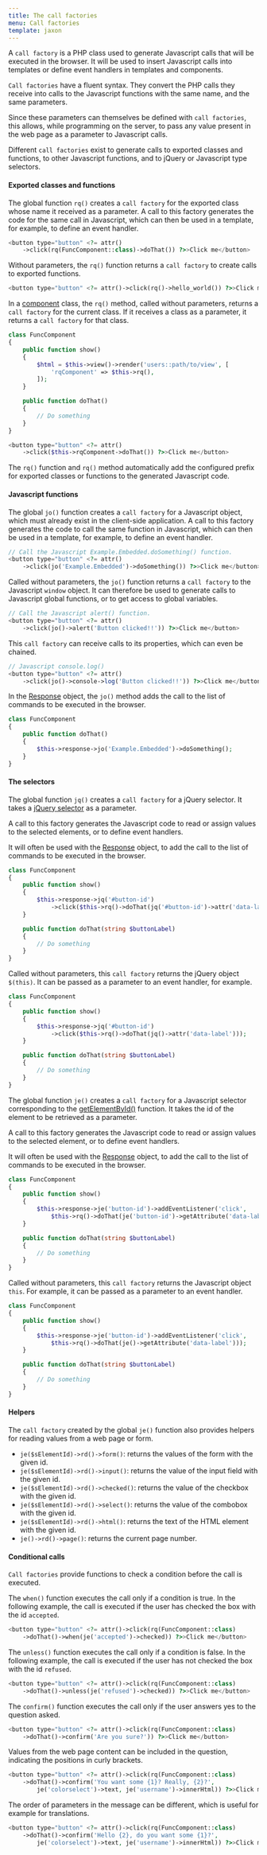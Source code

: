 ```yaml
---
title: The call factories
menu: Call factories
template: jaxon
---
```


A `call factory` is a PHP class used to generate Javascript calls that will be executed in the browser.
It will be used to insert Javascript calls into templates or define event handlers in templates and components.

`Call factories` have a fluent syntax. They convert the PHP calls they receive into calls to the Javascript functions with the same name, and the same parameters.

Since these parameters can themselves be defined with `call factories`, this allows, while programming on the server, to pass any value present in the web page as a parameter to Javascript calls.

Different `call factories` exist to generate calls to exported classes and functions, to other Javascript functions, and to jQuery or Javascript type selectors.

#### Exported classes and functions

The global function `rq()` creates a `call factory` for the exported class whose name it received as a parameter.
A call to this factory generates the code for the same call in Javascript, which can then be used in a template, for example, to define an event handler.

```php
<button type="button" <?= attr()
    ->click(rq(FuncComponent::class)->doThat()) ?>>Click me</button>
```

Without parameters, the `rq()` function returns a `call factory` to create calls to exported functions.

```php
<button type="button" <?= attr()->click(rq()->hello_world()) ?>>Click me</button>
```

In a [component](../../components/func-components.html) class, the `rq()` method, called without parameters, returns a `call factory` for the current class.
If it receives a class as a parameter, it returns a `call factory` for that class.

```php
class FuncComponent
{
    public function show()
    {
        $html = $this->view()->render('users::path/to/view', [
            'rqComponent' => $this->rq(), 
        ]);
    }

    public function doThat()
    {
        // Do something
    }
}
```

```php
<button type="button" <?= attr()
    ->click($this->rqComponent->doThat()) ?>>Click me</button>
```

The `rq()` function and `rq()` method automatically add the configured prefix for exported classes or functions to the generated Javascript code.

#### Javascript functions

The global `jo()` function creates a `call factory` for a Javascript object, which must already exist in the client-side application.
A call to this factory generates the code to call the same function in Javascript, which can then be used in a template, for example, to define an event handler.

```php
// Call the Javascript Example.Embedded.doSomething() function.
<button type="button" <?= attr()
    ->click(jo('Example.Embedded')->doSomething()) ?>>Click me</button>
```

Called without parameters, the `jo()` function returns a `call factory` to the Javascript `window` object.
It can therefore be used to generate calls to Javascript global functions, or to get access to global variables.

```php
// Call the Javascript alert() function.
<button type="button" <?= attr()
    ->click(jo()->alert('Button clicked!!')) ?>>Click me</button>
```

This `call factory` can receive calls to its properties, which can even be chained.

```php
// Javascript console.log()
<button type="button" <?= attr()
    ->click(jo()->console->log('Button clicked!!')) ?>>Click me</button>
```

In the [Response](../../features/responses.html) object, the `jo()` method adds the call to the list of commands to be executed in the browser.

```php
class FuncComponent
{
    public function doThat()
    {
        $this->response->jo('Example.Embedded')->doSomething();
    }
}
```

#### The selectors

The global function `jq()` creates a `call factory` for a jQuery selector.
It takes a [jQuery selector](https://api.jquery.com/category/selectors/) as a parameter.

A call to this factory generates the Javascript code to read or assign values ​​to the selected elements, or to define event handlers.

It will often be used with the [Response](../../features/responses.html) object, to add the call to the list of commands to be executed in the browser.

```php
class FuncComponent
{
    public function show()
    {
        $this->response->jq('#button-id')
            ->click($this->rq()->doThat(jq('#button-id')->attr('data-label')));
    }

    public function doThat(string $buttonLabel)
    {
        // Do something
    }
}
```

Called without parameters, this `call factory` returns the jQuery object `$(this)`.
It can be passed as a parameter to an event handler, for example.

```php
class FuncComponent
{
    public function show()
    {
        $this->response->jq('#button-id')
            ->click($this->rq()->doThat(jq()->attr('data-label')));
    }

    public function doThat(string $buttonLabel)
    {
        // Do something
    }
}
```

The global function `je()` creates a `call factory` for a Javascript selector corresponding to the [getElementById()](https://developer.mozilla.org/en-US/docs/Web/API/Document/getElementById) function.
It takes the id of the element to be retrieved as a parameter.

A call to this factory generates the Javascript code to read or assign values ​​to the selected element, or to define event handlers.

It will often be used with the [Response](../../features/responses.html) object, to add the call to the list of commands to be executed in the browser.

```php
class FuncComponent
{
    public function show()
    {
        $this->response->je('button-id')->addEventListener('click',
            $this->rq()->doThat(je('button-id')->getAttribute('data-label')));
    }

    public function doThat(string $buttonLabel)
    {
        // Do something
    }
}
```

Called without parameters, this `call factory` returns the Javascript object `this`.
For example, it can be passed as a parameter to an event handler.

```php
class FuncComponent
{
    public function show()
    {
        $this->response->je('button-id')->addEventListener('click',
            $this->rq()->doThat(je()->getAttribute('data-label')));
    }

    public function doThat(string $buttonLabel)
    {
        // Do something
    }
}
```

#### Helpers

The `call factory` created by the global `je()` function also provides helpers for reading values ​​from a web page or form.

- `je($sElementId)->rd()->form()`: returns the values of the form with the given id.
- `je($sElementId)->rd()->input()`: returns the value of the input field with the given id.
- `je($sElementId)->rd()->checked()`: returns the value of the checkbox with the given id.
- `je($sElementId)->rd()->select()`: returns the value of the combobox with the given id.
- `je($sElementId)->rd()->html()`: returns the text of the HTML element with the given id.
- `je()->rd()->page()`: returns the current page number.

#### Conditional calls

`Call factories` provide functions to check a condition before the call is executed.

The `when()` function executes the call only if a condition is true.
In the following example, the call is executed if the user has checked the box with the id `accepted`.

```php
<button type="button" <?= attr()->click(rq(FuncComponent::class)
    ->doThat()->when(je('accepted')->checked)) ?>>Click me</button>
```

The `unless()` function executes the call only if a condition is false.
In the following example, the call is executed if the user has not checked the box with the id `refused`.

```php
<button type="button" <?= attr()->click(rq(FuncComponent::class)
    ->doThat()->unless(je('refused')->checked)) ?>>Click me</button>
```

The `confirm()` function executes the call only if the user answers yes to the question asked.

```php
<button type="button" <?= attr()->click(rq(FuncComponent::class)
    ->doThat()->confirm('Are you sure?')) ?>>Click me</button>
```

Values ​​from the web page content can be included in the question, indicating the positions in curly brackets.

```php
<button type="button" <?= attr()->click(rq(FuncComponent::class)
    ->doThat()->confirm('You want some {1}? Really, {2}?',
        je('colorselect')->text, je('username')->innerHtml)) ?>>Click me</button>
```

The order of parameters in the message can be different, which is useful for example for translations.

```php
<button type="button" <?= attr()->click(rq(FuncComponent::class)
    ->doThat()->confirm('Hello {2}, do you want some {1}?',
        je('colorselect')->text, je('username')->innerHtml)) ?>>Click me</button>
```
